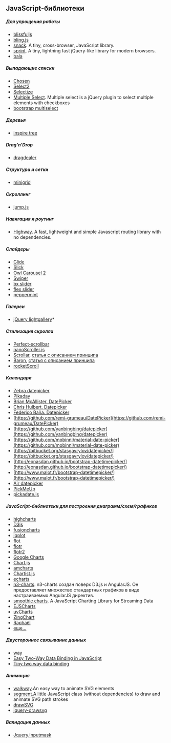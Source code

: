 ## JavaScript-библиотеки

##### Для упрощения работы
* [blissfuljs](http://blissfuljs.com/)
* [bling.js](https://gist.github.com/paulirish/12fb951a8b893a454b32)
* [snack](https://github.com/ryanflorence/snack). A tiny, cross-browser, JavaScript library.
* [sprint](https://github.com/bendc/sprint). A tiny, lightning fast jQuery-like library for modern browsers.
* [bala](https://github.com/finom/bala)

##### Выпадающие списки
* [Chosen](http://harvesthq.github.io/chosen/)
* [Select2](http://select2.github.io/)
* [Selectize](http://brianreavis.github.io/selectize.js/)
* [Multiple Select](https://github.com/wenzhixin/multiple-select). Multiple select is a jQuery plugin to select multiple elements with checkboxes
* [bootstrap multiselect](http://davidstutz.github.io/bootstrap-multiselect/)

##### Деревья
* [inspire tree](https://github.com/helion3/inspire-tree)

##### Drag'n'Drop
* [dragdealer](https://github.com/skidding/dragdealer)


##### Структура и сетки
* [minigrid](http://alves.im/minigrid/)

##### Скроллинг
* [jump.js](http://callmecavs.github.io/jump.js/)


##### Навигация и роутинг
* [Highway](https://github.com/ashh640/Highway). A fast, lightweight and simple Javascript routing library with no dependencies. 


##### Слайдеры
* [Glide](http://glide.jedrzejchalubek.com/)
* [Slick](http://kenwheeler.github.io/slick/)
* [Owl Carousel 2](http://owlcarousel.owlgraphic.com/)
* [Swiper](http://www.idangero.us/swiper)
* [bx slider](http://bxslider.com/)
* [flex slider](http://flexslider.woothemes.com/index.html)
* [peppermint](http://wd.dizaina.net/scripts/peppermint/)

##### Галереи
* [jQuery lightgallery](http://sachinchoolur.github.io/lightGallery/)* 

##### Стилизация скролла
* [Perfect-scrollbar](http://noraesae.github.io/perfect-scrollbar/)
* [nanoScroller.js](https://github.com/jamesflorentino/nanoScrollerJS)
* [Scrollar](https://github.com/ALeutsky/Scrollar), [статья с описанием принципа](http://habrahabr.ru/post/178299/)
* [Baron](https://github.com/Diokuz/baron), [статья с описанием принципа](http://habrahabr.ru/company/2gis/blog/169359/)
* [rocketScroll](https://github.com/Stanko/rocketScroll)

##### Календари
* [Zebra datepicker](http://stefangabos.ro/jquery/zebra-datepicker/)
* [Pikaday](https://github.com/dbushell/Pikaday)
* [Brian McAllister. DatePicker](https://github.com/freqdec/datePicker)
* [Chris Hulbert. Datepicker](https://github.com/chrishulbert/datepicker)
* [Federico Baña. Datepicker](https://github.com/banafederico/datepicker)
* [https://github.com/remi-grumeau/DatePicker](https://github.com/remi-grumeau/DatePicker)
* [https://github.com/yanbingbing/datepicker](https://github.com/yanbingbing/datepicker)
* [https://github.com/mobinni/material-date-picker](https://github.com/mobinni/material-date-picker)
* [https://bitbucket.org/stasgavrylov/datepicker/](https://bitbucket.org/stasgavrylov/datepicker/)
* [http://eonasdan.github.io/bootstrap-datetimepicker/](http://eonasdan.github.io/bootstrap-datetimepicker/)
* [http://www.malot.fr/bootstrap-datetimepicker/](http://www.malot.fr/bootstrap-datetimepicker/)
* [Air datepicker](http://t1m0n.name/air-datepicker/docs/)
* [PickMeUp](https://github.com/nazar-pc/PickMeUp)
* [pickadate.js](https://github.com/amsul/pickadate.js)

##### JavaScript-библиотеки для построения диаграмм/схем/графиков
* [highcharts](http://www.highcharts.com/)
* [D3js](http://d3js.org/)
* [fusioncharts](http://www.fusioncharts.com/)
* [jqplot](http://www.jqplot.com/)
* [flot](http://www.flotcharts.org/)
* [flotr](http://solutoire.com/flotr/)
* [flotr2](http://humblesoftware.com/flotr2/)
* [Google Charts](https://developers.google.com/chart/)
* [Chart.js](http://www.chartjs.org/)
* [amcharts](http://www.amcharts.com)
* [Chartist.js](http://gionkunz.github.io/chartist-js/)
* [echarts](http://echarts.baidu.com/index-en.html)
* [n3-charts](http://n3-charts.github.io/line-chart). n3-charts создан поверх D3.js и AngularJS. Он предоставляет множество стандартных графиков в виде настраиваемых AngularJS директив. 
* [smoothie charts](http://smoothiecharts.org/). A JavaScript Charting Library for Streaming Data
* [EJSCharts](http://www.ejschart.com)
* [uvCharts](http://imaginea.github.io/uvCharts/)
* [ZingChart](https://www.zingchart.com/)
* [Raphaël](http://raphaeljs.com/)
* [еще...](http://techslides.com/50-javascript-charting-and-graphics-libraries)


##### Двустороннее связывание данных
* [way](http://gwendall.github.io/way/)
* [Easy Two-Way Data Binding in JavaScript](http://www.lucaongaro.eu/blog/2012/12/02/easy-two-way-data-binding-in-javascript/)
* [Tiny two way data binding](https://remysharp.com/2015/06/02/bind)

##### Анимация
* [walkway](https://github.com/ConnorAtherton/walkway).An easy way to animate SVG elements
* [segment](https://github.com/lmgonzalves/segment).A little JavaScript class (without dependencies) to draw and animate SVG path strokes
* [drawSVG](http://greensock.com/drawSVG)
* [jquery-drawsvg](http://lcdsantos.github.io/jquery-drawsvg/)


##### Валидация данных
* [Jquery.inputmask](http://robinherbots.github.io/jquery.inputmask/)


